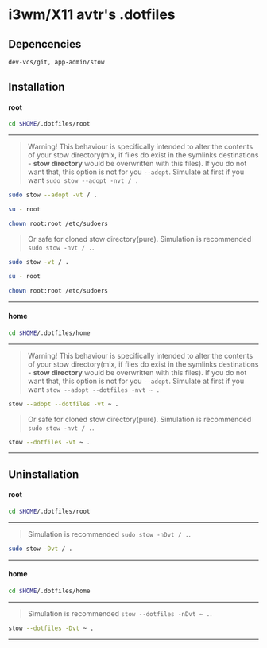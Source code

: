 # i3wm/X11 avtr's .dotfiles 
## Depencencies
```bash
dev-vcs/git, app-admin/stow
```
 
## Installation
 
#### root

```bash
cd $HOME/.dotfiles/root
```
---
 >Warning! This behaviour is specifically intended to alter the contents of your stow directory(mix, if files do exist in the symlinks destinations - **stow directory** would be overwritten with this files). If you do not want that, this option is not for you `--adopt`. Simulate at first if you want `sudo stow --adopt -nvt / .`

 ```bash
sudo stow --adopt -vt / .
``` 
```bash
su - root
```
```bash
chown root:root /etc/sudoers
```
>Or safe for cloned stow directory(pure). Simulation is recommended `sudo stow -nvt / .`. 

```bash
sudo stow -vt / .
```
```bash
su - root
```
```bash
chown root:root /etc/sudoers
```
---

#### home

```bash
cd $HOME/.dotfiles/home
```
---
>Warning! This behaviour is specifically intended to alter the contents of your stow directory(mix, if files do exist in the symlinks destinations - **stow directory** would be overwritten with this files). If you do not want that, this option is not for you `--adopt`. Simulate at first if you want `stow --adopt --dotfiles -nvt ~ .`

```bash
stow --adopt --dotfiles -vt ~ .
```
>Or safe for cloned stow directory(pure). Simulation is recommended `sudo stow -nvt / .`. 

```bash
stow --dotfiles -vt ~ .
```
---

## Uninstallation

#### root

```bash
cd $HOME/.dotfiles/root
```
---
>Simulation is recommended `sudo stow -nDvt / .`.

```bash
sudo stow -Dvt / .
```
---

#### home

```bash
cd $HOME/.dotfiles/home
```
---
>Simulation is recommended `stow --dotfiles -nDvt ~ .`.

```bash
stow --dotfiles -Dvt ~ .
```
---
